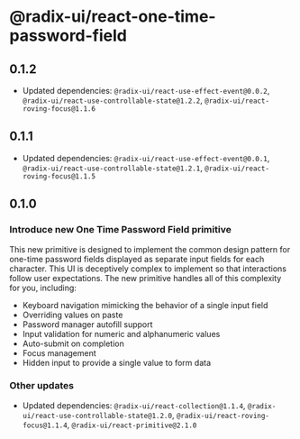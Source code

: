 # @radix-ui/react-one-time-password-field

## 0.1.2

- Updated dependencies: `@radix-ui/react-use-effect-event@0.0.2`, `@radix-ui/react-use-controllable-state@1.2.2`, `@radix-ui/react-roving-focus@1.1.6`

## 0.1.1

- Updated dependencies: `@radix-ui/react-use-effect-event@0.0.1`, `@radix-ui/react-use-controllable-state@1.2.1`, `@radix-ui/react-roving-focus@1.1.5`

## 0.1.0

### Introduce new One Time Password Field primitive

This new primitive is designed to implement the common design pattern for one-time password fields displayed as separate input fields for each character. This UI is deceptively complex to implement so that interactions follow user expectations. The new primitive handles all of this complexity for you, including:

- Keyboard navigation mimicking the behavior of a single input field
- Overriding values on paste
- Password manager autofill support
- Input validation for numeric and alphanumeric values
- Auto-submit on completion
- Focus management
- Hidden input to provide a single value to form data

### Other updates

- Updated dependencies: `@radix-ui/react-collection@1.1.4`, `@radix-ui/react-use-controllable-state@1.2.0`, `@radix-ui/react-roving-focus@1.1.4`, `@radix-ui/react-primitive@2.1.0`
